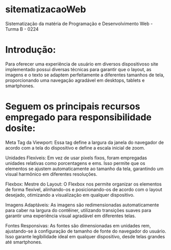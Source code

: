 # sitematizacaoWeb
Sistematização da matéria de Programação e Desenvolvimento Web - Turma B - 0224

# Introdução:

Para oferecer uma experiência de usuário em diversos dispositivoso site implementado possui diversas técnicas para garantir que o layout, as imagens e o texto se adaptem perfeitamente a diferentes tamanhos de tela, proporcionando uma navegação agradável em desktops, tablets e smartphones.

# Seguem os principais recursos empregado para responsibilidade dosite:

Meta Tag da Viewport: Essa tag define a largura da janela do navegador de acordo com a tela do dispositivo e define a escala inicial de zoom.

Unidades Flexíveis: Em vez de usar pixels fixos, foram empregadas unidades relativas como porcentagens e ems. Isso permite que os elementos se ajustem automaticamente ao tamanho da tela, garantindo um visual harmônico em diferentes resoluções.

Flexbox: Mestre do Layout: O Flexbox nos permite organizar os elementos de forma flexível, alinhando-os e posicionando-os de acordo com o layout desejado, otimizando a visualização em qualquer dispositivo.

Imagens Adaptáveis: As imagens são redimensionadas automaticamente para caber na largura do contêiner, utilizando transições suaves para garantir uma experiência visual agradável em diferentes telas.

Fontes Responsivas: As fontes são dimensionadas em unidades rem, ajustando-se à configuração de tamanho de fonte do navegador do usuário. Isso garante legibilidade ideal em qualquer dispositivo, desde telas grandes até smartphones.

